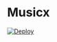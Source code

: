 # Musicx
[![Deploy](https://www.herokucdn.com/deploy/button.svg)](https://www.heroku.com/deploy/?template=https://github.com/Infinityworl/Musicx)
